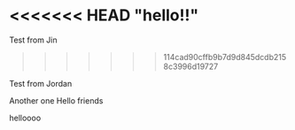 <<<<<<< HEAD
"hello!!" 
=======

Test from Jin
>>>>>>> 114cad90cffb9b7d9d845dcdb2158c3996d19727

Test from Jordan

Another one 
Hello friends


helloooo